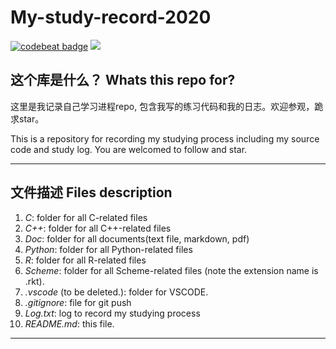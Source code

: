 # My-study-record-2020
[![codebeat badge](https://codebeat.co/badges/13f0a736-5676-4a62-827e-547fa7aedaca)](https://codebeat.co/projects/github-com-songrise-my-study-record-2020-master)
![](https://img.shields.io/badge/license-MIT-000000.svg)


## 这个库是什么？ Whats this repo for?

这里是我记录自己学习进程repo, 包含我写的练习代码和我的日志。欢迎参观，跪求star。

This is a repository for recording my studying process
including my source code and study log. You are welcomed to follow and star.
***



## 文件描述 Files description

1. *C*: folder for all C-related files
2. *C++*: folder for all C++-related files
3. *Doc*: folder for all documents(text file, markdown, pdf)
4. *Python*: folder for all Python-related files
5. *R*: folder for all R-related files
6. *Scheme*: folder for all Scheme-related files (note the extension name is .rkt).
7. *.vscode* (to be deleted.): folder for VSCODE.
8. *.gitignore*: file for git push
9. *Log.txt*: log to record my studying process
10. *README.md*: this file.

***
